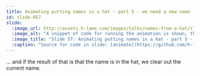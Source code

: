```yaml
---
title: Animating putting names in a hat - part 5 - we need a new name
id: slide-057
slide:
  :image_url: http://assets.h-lame.com/images/talks/names-from-a-hat/slides/057.png
  :image_alt: "A snippet of code for running the animation is shown, the code for deciding that we need to pick a new name is highlighted; sources: animate: https://github.com/h-lame/lruggery/blob/4e02855d64a111c8ee72e1a736da7a868384a1f8/names_from_a_hat/hat.rb#L236-L238 / main_loop: https://github.com/h-lame/lruggery/blob/4e02855d64a111c8ee72e1a736da7a868384a1f8/names_from_a_hat/hat.rb#L200-L223"
  :image_title: "Slide 57: Animating putting names in a hat - part 5 - we need a new name"
  :caption: "Source for code in slide: [animate](https://github.com/h-lame/lruggery/blob/4e02855d64a111c8ee72e1a736da7a868384a1f8/names_from_a_hat/hat.rb#L236-L238), [main_loop](https://github.com/h-lame/lruggery/blob/4e02855d64a111c8ee72e1a736da7a868384a1f8/names_from_a_hat/hat.rb#L200-L223)"
---
```

... and if the result of that is that the name is in the hat, we clear out the current name.
